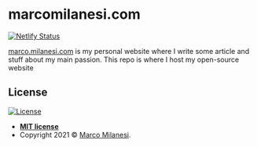 # marcomilanesi.com
[![Netlify Status](https://api.netlify.com/api/v1/badges/b1d0c198-d8f0-4b83-95e3-00b2fcd252e4/deploy-status)](https://app.netlify.com/sites/milanesi/deploys)

<a href="https://marcomilanesi.com/" target="_blank">marco.milanesi.com</a>  is my personal website where I write some article and stuff about my main passion. This repo is where I host my open-source website


## License

[![License](http://img.shields.io/:license-mit-blue.svg?style=flat-square)](http://badges.mit-license.org)

- **[MIT license](https://github.com/marco-milanesi/marcomilanesi.com/blob/master/LICENSE)**
- Copyright 2021 © <a href="https://milanesi.netlify.com/" target="_blank">Marco Milanesi</a>.

